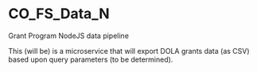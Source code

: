 # CO_FS_Data_N
Grant Program NodeJS data pipeline

This (will be) is a microservice that will export DOLA grants data (as CSV) based upon query parameters (to be determined).
